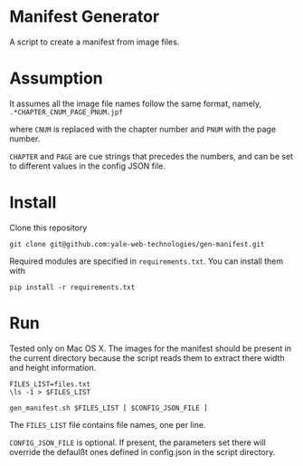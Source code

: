 # Manifest Generator
A script to create a manifest from image files. 

# Assumption
It assumes all the image file names follow the same format, namely,
`.*CHAPTER_CNUM_PAGE_PNUM.jpf`

where `CNUM` is replaced with the chapter number and `PNUM` with
the page number.

`CHAPTER` and `PAGE` are cue strings that precedes the numbers, and can be 
set to different values in the config JSON file.

# Install

Clone this repository
```
git clone git@github.com:yale-web-technologies/gen-manifest.git
```

Required modules are specified in `requirements.txt`. You can install them
with

```
pip install -r requirements.txt
```

# Run
Tested only on Mac OS X. The images for the manifest should be present in 
the current directory because the script reads them to extract there
width and height information.
```
FILES_LIST=files.txt
\ls -1 > $FILES_LIST

gen_manifest.sh $FILES_LIST [ $CONFIG_JSON_FILE ]
```

The `FILES_LIST` file contains file names, one per line.

`CONFIG_JSON_FILE` is optional. If present, the parameters set there
will override the defaulßt ones defined in config.json in the script directory.
